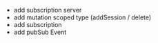 - add subscription server
- add mutation scoped type (addSession / delete)
- add subscription
- add pubSub Event